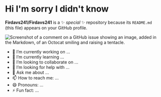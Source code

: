 # Hi I'm sorry I didn't know 

**Firdavs241/Firdavs241** is a ✨ _special_ ✨ repository because its `README.md` (this file) appears on your GitHub profile.

![Screenshot of a comment on a GitHub issue showing an image, added in the Markdown, of an Octocat smiling and raising a tentacle.]([image](https://github.com/user-attachments/assets/d0bf7a24-3d32-4e42-b9d7-04c69bc5c507)
)


- 🔭 I’m currently working on ...
- 🌱 I’m currently learning ...
- 👯 I’m looking to collaborate on ...
- 🤔 I’m looking for help with ...
- 💬 Ask me about ...
- 📫 How to reach me: ...
- 😄 Pronouns: ...
- ⚡ Fun fact: ...
  
